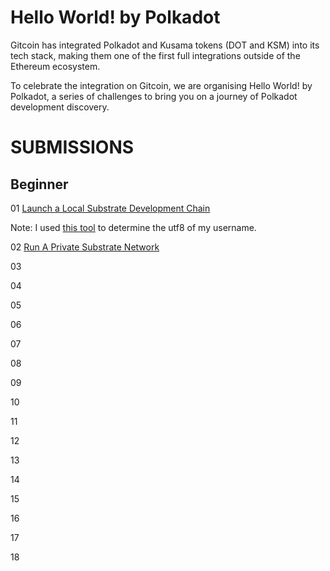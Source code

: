 # Hello World! by Polkadot

Gitcoin has integrated Polkadot and Kusama tokens (DOT and KSM) into its tech stack, making them one of the first full integrations outside of the Ethereum ecosystem.

To celebrate the integration on Gitcoin, we are organising Hello World! by Polkadot, a series of challenges to bring you on a journey of Polkadot development discovery.

# SUBMISSIONS

## Beginner

01 [Launch a Local Substrate Development Chain](https://gitcoin.co/issue/Polkadot-Network/hello-world-by-polkadot/17)

Note: I used [this tool](https://mothereff.in/utf-8#jeffanthonyfds) to determine the utf8 of my username.

02 [Run A Private Substrate Network](https://gitcoin.co/issue/Polkadot-Network/hello-world-by-polkadot/16/100023942)

03 

04 

05 

06 

07 

08 

09 

10 

11 

12 

13 

14 

15 

16 

17  

18 
